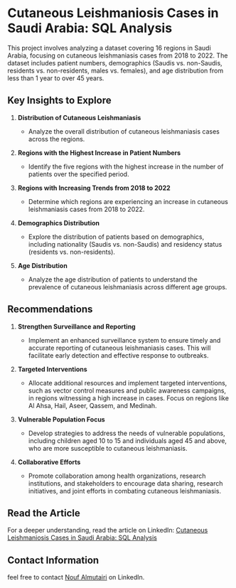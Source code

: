 # Cutaneous Leishmaniosis Cases in Saudi Arabia: SQL Analysis

This project involves analyzing a dataset covering 16 regions in Saudi Arabia, focusing on cutaneous leishmaniasis cases from 2018 to 2022. The dataset includes patient numbers, demographics (Saudis vs. non-Saudis, residents vs. non-residents, males vs. females), and age distribution from less than 1 year to over 45 years.

## Key Insights to Explore

1. **Distribution of Cutaneous Leishmaniasis**
   - Analyze the overall distribution of cutaneous leishmaniasis cases across the regions.

2. **Regions with the Highest Increase in Patient Numbers**
   - Identify the five regions with the highest increase in the number of patients over the specified period.

3. **Regions with Increasing Trends from 2018 to 2022**
   - Determine which regions are experiencing an increase in cutaneous leishmaniasis cases from 2018 to 2022.

4. **Demographics Distribution**
   - Explore the distribution of patients based on demographics, including nationality (Saudis vs. non-Saudis) and residency status (residents vs. non-residents).

5. **Age Distribution**
   - Analyze the age distribution of patients to understand the prevalence of cutaneous leishmaniasis across different age groups.

## Recommendations

1. **Strengthen Surveillance and Reporting**
   - Implement an enhanced surveillance system to ensure timely and accurate reporting of cutaneous leishmaniasis cases. This will facilitate early detection and effective response to outbreaks.

2. **Targeted Interventions**
   - Allocate additional resources and implement targeted interventions, such as vector control measures and public awareness campaigns, in regions witnessing a high increase in cases. Focus on regions like Al Ahsa, Hail, Aseer, Qassem, and Medinah.

3. **Vulnerable Population Focus**
   - Develop strategies to address the needs of vulnerable populations, including children aged 10 to 15 and individuals aged 45 and above, who are more susceptible to cutaneous leishmaniasis.

4. **Collaborative Efforts**
   - Promote collaboration among health organizations, research institutions, and stakeholders to encourage data sharing, research initiatives, and joint efforts in combating cutaneous leishmaniasis.

## Read the Article
For a deeper understanding, read the article on LinkedIn: [Cutaneous Leishmaniosis Cases in Saudi Arabia: SQL Analysis](https://www.linkedin.com/in/nouf-almutairi-5671132a2/)

## Contact Information
feel free to contact [Nouf Almutairi](https://www.linkedin.com/in/nouf-almutairi-5671132a2/) on LinkedIn.


